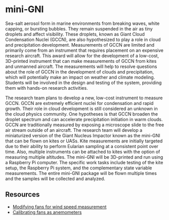 # mini-GNI

Sea-salt aerosol form in marine environments from breaking waves, white capping,
or bursting bubbles. They remain suspended in the air as tiny droplets and
affect visibility. These droplets, known as Giant Cloud Condensation Nuclei
(GCCN), are also hypothesized to play a role in cloud and precipitation
development. Measurements of GCCN are limited and primarily come from an
instrument that requires placement on an expensive research aircraft. This award
will allow for the development of a low-cost, 3D-printed instrument that can
make measurements of GCCN from kites and unmanned aircraft. The measurements
will help to resolve questions about the role of GCCN in the development of
clouds and precipitation, which will potentially make an impact on weather and
climate modeling. Students will be involved in the design and testing of the
system, providing them with hands-on research activities.

The research team plans to develop a new, low-cost instrument to measure GCCN.
GCCN are extremely efficient nuclei for condensation and rapid growth. Their
role in cloud development is still considered an unknown in the cloud physics
community. One hypotheses is that GCCN broaden the droplet spectrum and can
accelerate precipitation initiation in warm clouds. GCCN are traditionally
measured by exposing a microscope slide to the free air stream outside of an
aircraft. The research team will develop a miniaturized version of the Giant
Nucleus Impactor known as the mini-GNI that can be flown on kites or UASs. Kite
measurements are initially targeted due to their ability to perform Eularian
sampling at a consistent point over time. Also, multiple instruments can be
attached to kites with the option of measuring multiple altitudes. The mini-GNI
will be 3D-printed and run using a Raspberry Pi computer. The specific work
tasks include testing of the kite setup, the Raspberry Pi system, and the
complementary state variable measurements. The entire mini-GNI package will be
flown multiple times and the samples will be collected and analyzed.

## Resources
* [Modifying fans for wind speed measurement](fan_mods.html)
* [Calibrating fans as anemometers](anemometer_calibration.html)
